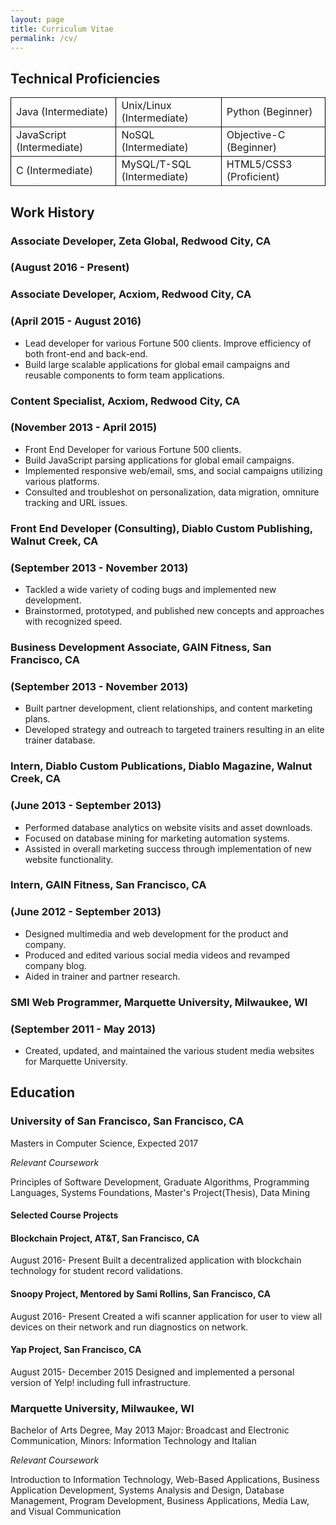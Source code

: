 ```yaml
---
layout: page
title: Curriculum Vitae
permalink: /cv/
---
```


## Technical Proficiencies
<table cellspacing = "0px" cellborder = "0px" border = "2px" style="border: black;">
<tr><td align="left" width="300px;">Java (Intermediate)</td><td align="left" width="300px;">Unix/Linux (Intermediate)</td><td align="left" width="300px;">Python (Beginner)</td></tr>
<tr><td align="left" width="300px;">JavaScript (Intermediate)</td><td align="left" width="300px;">NoSQL (Intermediate)</td><td>Objective-C (Beginner)</td></tr>
<tr><td align="left" width="300px;">C (Intermediate)</td><td align="left" width="300px;">MySQL/T-SQL (Intermediate)</td><td>HTML5/CSS3 (Proficient)</td></tr>
</table>

## Work History

### Associate Developer, Zeta Global, Redwood City, CA 

### (August 2016 - Present)

### Associate Developer, Acxiom, Redwood City, CA 

### (April 2015 - August 2016)

* Lead developer for various Fortune 500 clients. Improve efficiency of both front-end and back-end.
* Build large scalable applications for global email campaigns and reusable components to form team applications.

### Content Specialist, Acxiom, Redwood City, CA 

### (November 2013 - April 2015)

* Front End Developer for various Fortune 500 clients.
* Build JavaScript parsing applications for global email campaigns.
* Implemented responsive web/email, sms, and social campaigns utilizing various platforms.
* Consulted and troubleshot on personalization, data migration, omniture tracking and URL issues.

### Front End Developer (Consulting), Diablo Custom Publishing, Walnut Creek, CA 

### (September 2013 - November 2013)

* Tackled a wide variety of coding bugs and implemented new development.
* Brainstormed, prototyped, and published new concepts and approaches with recognized speed.

### Business Development Associate, GAIN Fitness, San Francisco, CA 

### (September 2013 - November 2013)

* Built partner development, client relationships, and content marketing plans.
* Developed strategy and outreach to targeted trainers resulting in an elite trainer database.

### Intern, Diablo Custom Publications, Diablo Magazine, Walnut Creek, CA 

### (June 2013 - September 2013)

* Performed database analytics on website visits and asset downloads.
* Focused on database mining for marketing automation systems.
* Assisted in overall marketing success through implementation of new website functionality.

### Intern, GAIN Fitness, San Francisco, CA 

### (June 2012 - September 2013)

* Designed multimedia and web development for the product and company.
* Produced and edited various social media videos and revamped company blog. 
* Aided in trainer and partner research.

### SMI Web Programmer, Marquette University, Milwaukee, WI 

### (September 2011 - May 2013)

* Created, updated, and maintained the various student media websites for Marquette University.


## Education

### University of San Francisco, San Francisco, CA
Masters in Computer Science, Expected 2017

_Relevant Coursework_

Principles of Software Development, Graduate Algorithms, Programming Languages, Systems Foundations, Master's Project(Thesis), Data Mining

#### Selected Course Projects

#### Blockchain Project, AT&T, San Francisco, CA

August 2016- Present
Built a decentralized application with blockchain technology for student record validations.

#### Snoopy Project, Mentored by Sami Rollins, San Francisco, CA

August 2016- Present
Created a wifi scanner application for user to view all devices on their network and run diagnostics on network.

#### Yap Project, San Francisco, CA

August 2015- December 2015
Designed and implemented a personal version of Yelp! including full infrastructure.


### Marquette University, Milwaukee, WI
Bachelor of Arts Degree, May 2013
Major: Broadcast and Electronic Communication, Minors: Information Technology and Italian

_Relevant Coursework_

Introduction to Information Technology, Web-Based Applications, Business Application Development, Systems Analysis and Design, Database Management, Program Development, Business Applications, Media Law, and Visual Communication
